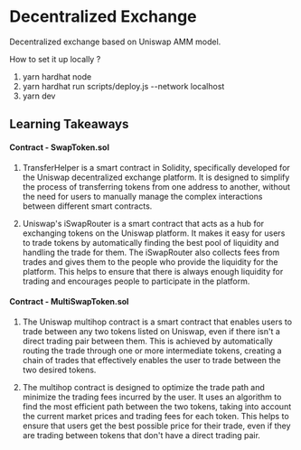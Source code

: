 # Decentralized Exchange

Decentralized exchange based on Uniswap AMM model.

How to set it up locally ?

1. yarn hardhat node
2. yarn hardhat run scripts/deploy.js --network localhost
3. yarn dev

## Learning Takeaways

#### Contract - SwapToken.sol

1. TransferHelper is a smart contract in Solidity, specifically developed for the Uniswap decentralized exchange platform. It is designed to simplify the process of transferring tokens from one address to another, without the need for users to manually manage the complex interactions between different smart contracts.

2. Uniswap's iSwapRouter is a smart contract that acts as a hub for exchanging tokens on the Uniswap platform. It makes it easy for users to trade tokens by automatically finding the best pool of liquidity and handling the trade for them. The iSwapRouter also collects fees from trades and gives them to the people who provide the liquidity for the platform. This helps to ensure that there is always enough liquidity for trading and encourages people to participate in the platform.

#### Contract - MultiSwapToken.sol

1. The Uniswap multihop contract is a smart contract that enables users to trade between any two tokens listed on Uniswap, even if there isn't a direct trading pair between them. This is achieved by automatically routing the trade through one or more intermediate tokens, creating a chain of trades that effectively enables the user to trade between the two desired tokens.

2. The multihop contract is designed to optimize the trade path and minimize the trading fees incurred by the user. It uses an algorithm to find the most efficient path between the two tokens, taking into account the current market prices and trading fees for each token. This helps to ensure that users get the best possible price for their trade, even if they are trading between tokens that don't have a direct trading pair.

